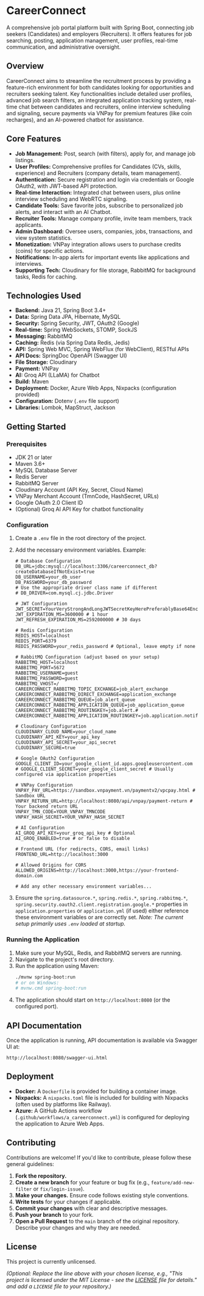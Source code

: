 # CareerConnect

A comprehensive job portal platform built with Spring Boot, connecting job seekers (Candidates) and employers (Recruiters). It offers features for job searching, posting, application management, user profiles, real-time communication, and administrative oversight.

## Overview

CareerConnect aims to streamline the recruitment process by providing a feature-rich environment for both candidates looking for opportunities and recruiters seeking talent. Key functionalities include detailed user profiles, advanced job search filters, an integrated application tracking system, real-time chat between candidates and recruiters, online interview scheduling and signaling, secure payments via VNPay for premium features (like coin recharges), and an AI-powered chatbot for assistance.

## Core Features

*   **Job Management:** Post, search (with filters), apply for, and manage job listings.
*   **User Profiles:** Comprehensive profiles for Candidates (CVs, skills, experience) and Recruiters (company details, team management).
*   **Authentication:** Secure registration and login via credentials or Google OAuth2, with JWT-based API protection.
*   **Real-time Interaction:** Integrated chat between users, plus online interview scheduling and WebRTC signaling.
*   **Candidate Tools:** Save favorite jobs, subscribe to personalized job alerts, and interact with an AI Chatbot.
*   **Recruiter Tools:** Manage company profile, invite team members, track applicants.
*   **Admin Dashboard:** Oversee users, companies, jobs, transactions, and view system statistics.
*   **Monetization:** VNPay integration allows users to purchase credits (coins) for specific actions.
*   **Notifications:** In-app alerts for important events like applications and interviews.
*   **Supporting Tech:** Cloudinary for file storage, RabbitMQ for background tasks, Redis for caching.

## Technologies Used

*   **Backend:** Java 21, Spring Boot 3.4+
*   **Data:** Spring Data JPA, Hibernate, MySQL
*   **Security:** Spring Security, JWT, OAuth2 (Google)
*   **Real-time:** Spring WebSockets, STOMP, SockJS
*   **Messaging:** RabbitMQ
*   **Caching:** Redis (via Spring Data Redis, Jedis)
*   **API:** Spring Web MVC, Spring WebFlux (for WebClient), RESTful APIs
*   **API Docs:** SpringDoc OpenAPI (Swagger UI)
*   **File Storage:** Cloudinary
*   **Payment:** VNPay
*   **AI:** Groq API (LLaMA) for Chatbot
*   **Build:** Maven
*   **Deployment:** Docker, Azure Web Apps, Nixpacks (configuration provided)
*   **Configuration:** Dotenv (`.env` file support)
*   **Libraries:** Lombok, MapStruct, Jackson

## Getting Started

### Prerequisites

*   JDK 21 or later
*   Maven 3.6+
*   MySQL Database Server
*   Redis Server
*   RabbitMQ Server
*   Cloudinary Account (API Key, Secret, Cloud Name)
*   VNPay Merchant Account (TmnCode, HashSecret, URLs)
*   Google OAuth 2.0 Client ID
*   (Optional) Groq AI API Key for chatbot functionality

### Configuration

1.  Create a `.env` file in the root directory of the project.
2.  Add the necessary environment variables. Example:

    ```dotenv
    # Database Configuration
    DB_URL=jdbc:mysql://localhost:3306/careerconnect_db?createDatabaseIfNotExist=true
    DB_USERNAME=your_db_user
    DB_PASSWORD=your_db_password
    # Use the appropriate driver class name if different
    # DB_DRIVER=com.mysql.cj.jdbc.Driver

    # JWT Configuration
    JWT_SECRET=YourVeryStrongAndLongJWTSecretKeyHerePreferablyBase64Encoded
    JWT_EXPIRATION_MS=3600000 # 1 hour
    JWT_REFRESH_EXPIRATION_MS=2592000000 # 30 days

    # Redis Configuration
    REDIS_HOST=localhost
    REDIS_PORT=6379
    REDIS_PASSWORD=your_redis_password # Optional, leave empty if none

    # RabbitMQ Configuration (adjust based on your setup)
    RABBITMQ_HOST=localhost
    RABBITMQ_PORT=5672
    RABBITMQ_USERNAME=guest
    RABBITMQ_PASSWORD=guest
    RABBITMQ_VHOST=/
    CAREERCONNECT_RABBITMQ_TOPIC_EXCHANGE=job_alert_exchange
    CAREERCONNECT_RABBITMQ_DIRECT_EXCHANGE=application_exchange
    CAREERCONNECT_RABBITMQ_QUEUE=job_alert_queue
    CAREERCONNECT_RABBITMQ_APPLICATION_QUEUE=job_application_queue
    CAREERCONNECT_RABBITMQ_ROUTINGKEY=job.alert.#
    CAREERCONNECT_RABBITMQ_APPLICATION_ROUTINGKEY=job.application.notify

    # Cloudinary Configuration
    CLOUDINARY_CLOUD_NAME=your_cloud_name
    CLOUDINARY_API_KEY=your_api_key
    CLOUDINARY_API_SECRET=your_api_secret
    CLOUDINARY_SECURE=true

    # Google OAuth2 Configuration
    GOOGLE_CLIENT_ID=your_google_client_id.apps.googleusercontent.com
    # GOOGLE_CLIENT_SECRET=your_google_client_secret # Usually configured via application properties

    # VNPay Configuration
    VNPAY_PAY_URL=https://sandbox.vnpayment.vn/paymentv2/vpcpay.html # Sandbox URL
    VNPAY_RETURN_URL=http://localhost:8080/api/vnpay/payment-return # Your backend return URL
    VNPAY_TMN_CODE=YOUR_VNPAY_TMNCODE
    VNPAY_HASH_SECRET=YOUR_VNPAY_HASH_SECRET

    # AI Configuration
    AI_GROQ_API_KEY=your_groq_api_key # Optional
    AI_GROQ_ENABLED=true # or false to disable

    # Frontend URL (for redirects, CORS, email links)
    FRONTEND_URL=http://localhost:3000

    # Allowed Origins for CORS
    ALLOWED_ORIGINS=http://localhost:3000,https://your-frontend-domain.com

    # Add any other necessary environment variables...
    ```

3.  Ensure the `spring.datasource.*`, `spring.redis.*`, `spring.rabbitmq.*`, `spring.security.oauth2.client.registration.google.*` properties in `application.properties` or `application.yml` (if used) either reference these environment variables or are correctly set. *Note: The current setup primarily uses `.env` loaded at startup.*

### Running the Application

1.  Make sure your MySQL, Redis, and RabbitMQ servers are running.
2.  Navigate to the project's root directory.
3.  Run the application using Maven:
    ```bash
    ./mvnw spring-boot:run
    # or on Windows:
    # mvnw.cmd spring-boot:run
    ```
4.  The application should start on `http://localhost:8080` (or the configured port).


## API Documentation

Once the application is running, API documentation is available via Swagger UI at:

`http://localhost:8080/swagger-ui.html`

## Deployment

*   **Docker:** A `Dockerfile` is provided for building a container image.
*   **Nixpacks:** A `nixpacks.toml` file is included for building with Nixpacks (often used by platforms like Railway).
*   **Azure:** A GitHub Actions workflow (`.github/workflows/a_careerconnect.yml`) is configured for deploying the application to Azure Web Apps.

## Contributing

Contributions are welcome! If you'd like to contribute, please follow these general guidelines:

1.  **Fork the repository.**
2.  **Create a new branch** for your feature or bug fix (e.g., `feature/add-new-filter` or `fix/login-issue`).
3.  **Make your changes.** Ensure code follows existing style conventions.
4.  **Write tests** for your changes if applicable.
5.  **Commit your changes** with clear and descriptive messages.
6.  **Push your branch** to your fork.
7.  **Open a Pull Request** to the `main` branch of the original repository. Describe your changes and why they are needed.

## License

This project is currently unlicensed.

*(Optional: Replace the line above with your chosen license, e.g., "This project is licensed under the MIT License - see the [LICENSE](LICENSE) file for details." and add a `LICENSE` file to your repository.)*
